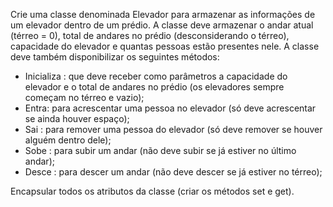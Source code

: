 Crie uma classe denominada Elevador para armazenar as informações de um
elevador dentro de um prédio. A classe deve armazenar o andar atual (térreo = 0), total de andares no prédio (desconsiderando o térreo), capacidade do elevador e quantas pessoas estão presentes nele. A classe deve também disponibilizar os seguintes métodos:
- Inicializa : que deve receber como parâmetros a capacidade do elevador e o total de andares no prédio (os elevadores sempre começam no térreo e vazio);
- Entra: para acrescentar uma pessoa no elevador (só deve acrescentar se
ainda houver espaço);
- Sai : para remover uma pessoa do elevador (só deve remover se houver alguém dentro dele);
- Sobe : para subir um andar (não deve subir se já estiver no último andar);
- Desce : para descer um andar (não deve descer se já estiver no térreo);

Encapsular todos os atributos da classe (criar os métodos set e get).
